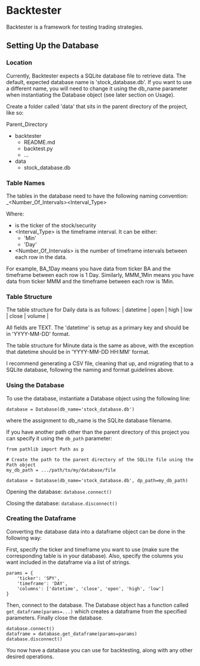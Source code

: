 # Backtester

Backtester is a framework for testing trading strategies.

## Setting Up the Database

### Location

Currently, Backtester expects a SQLite database file to retrieve data. The default, expected database name is 'stock_database.db'. If you want to use a different name, you will need to change it using the db_name parameter when instantiating the Database object (see later section on Usage).

Create a folder called 'data' that sits in the parent directory of the project, like so:

Parent_Directory
  - backtester
    - README.md
    - backtest.py
    - ...
  - data
    - stock_database.db

### Table Names

The tables in the database need to have the following naming convention:
    <Ticker>_<Number_Of_Intervals><Interval_Type>

Where:
- <TICKER> is the ticker of the stock/security
- <Interval_Type> is the timeframe interval. It can be either:
    - 'Min'
    - 'Day'
- <Number_Of_Intervals> is the number of timeframe intervals between each row in the data.

For example, BA_1Day means you have data from ticker BA and the timeframe between each row is 1 Day. Similarly, MMM_1Min means you have data from ticker MMM and the timeframe between each row is 1Min.

### Table Structure

The table structure for Daily data is as follows:
  | datetime | open | high | low | close | volume |

All fields are TEXT. The 'datetime' is setup as a primary key and should be in 'YYYY-MM-DD' format.

The table structure for Minute data is the same as above, with the exception that datetime should be in 'YYYY-MM-DD HH:MM' format.

I recommend generating a CSV file, cleaning that up, and migrating that to a SQLite database, following the naming and format guidelines above.

### Using the Database

To use the database, instantiate a Database object using the following line:

```database = Database(db_name='stock_database.db')```

where the assignment to db_name is the SQLite database filename.

If you have another path other than the parent directory of this project you can specify it using the ```db_path``` parameter:

```
from pathlib import Path as p

# Create the path to the parent directory of the SQLite file using the Path object
my_db_path = .../path/to/my/database/file

database = Database(db_name='stock_database.db', dp_path=my_db_path)
```

Opening the database:
``` database.connect() ```

Closing the database:
``` database.disconnect() ```

### Creating the Dataframe

Converting the database data into a dataframe object can be done in the following way:

First, specify the ticker and timeframe you want to use (make sure the corresponding table is in your database). Also, specify the columns you want included in the dataframe via a list of strings.
```
params = {
    'ticker': 'SPY',
    'timeframe': 'DAY',
    'columns': ['datetime', 'close', 'open', 'high', 'low']
}
```

Then, connect to the database. The Database object has a function called ``` get_dataframe(params=...) ``` which creates a dataframe from the specified parameters. Finally close the database.
```
database.connect()
dataframe = database.get_dataframe(params=params)
database.disconnect()
```

You now have a database you can use for backtesting, along with any other desired operations.

